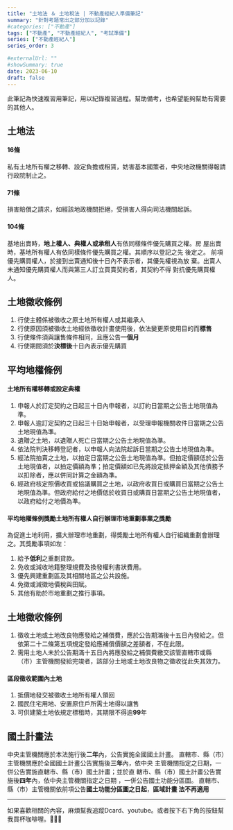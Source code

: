 ```yaml
---
title: "土地法 ＆ 土地稅法 | 不動產經紀人準備筆記"
summary: "針對考題常出之部分加以記錄"
#categories: ["不動產"]
tags: ["不動產", "不動產經紀人", "考試準備"]
series: ["不動產經紀人"]
series_order: 3

#externalUrl: ""
#showSummary: true
date: 2023-06-10
draft: false
---
```

此筆記為快速複習用筆記，用以紀錄複習過程。幫助備考，也希望能夠幫助有需要的其他人。

## 土地法

#### 16條
私有土地所有權之移轉、設定負擔或租賃，妨害基本國策者，中央地政機關得報請行政院制止之。

#### 71條
損害賠償之請求，如經該地政機關拒絕，受損害人得向司法機關起訴。

#### 104條
基地出賣時，**地上權人、典權人或承租人**有依同樣條件優先購買之權。房
屋出賣時，基地所有權人有依同樣條件優先購買之權。其順序以登記之先
後定之。
前項優先購買權人，於接到出賣通知後十日內不表示者，其優先權視為放
棄。出賣人未通知優先購買權人而與第三人訂立買賣契約者，其契約不得
對抗優先購買權人。

## 土地徵收條例

1. 行使主體係被徵收之原土地所有權人或其繼承人
2. 行使原因須被徵收土地經依徵收計畫使用後，依法變更原使用目的而**標售**
3. 行使條件須與讓售條件相同，且應公告**一個月**
4. 行使期間須於**決標後**十日內表示優先購買

## 平均地權條例

#### 土地所有權移轉或設定典權
1. 申報人於訂定契約之日起三十日內申報者，以訂約日當期之公告土地現值為準。
2. 申報人逾訂定契約之日起三十日始申報者，以受理申報機關收件日當期之公告土地現值為準。
3. 遺贈之土地，以遺贈人死亡日當期之公告土地現值為準。
4. 依法院判決移轉登記者，以申報人向法院起訴日當期之公告土地現值為準。
5. 經法院拍賣之土地，以拍定日當期之公告土地現值為準。但拍定價額低於公告土地現值者，以拍定價額為準；拍定價額如已先將設定抵押金額及其他債務予以扣除者，應以併同計算之金額為準。
6. 經政府核定照價收買或協議購買之土地，以政府收買日或購買日當期之公告土地現值為準。但政府給付之地價低於收買日或購買日當期之公告土地現值者，以政府給付之地價為準。

#### 平均地權條例獎勵土地所有權人自行辦理市地重劃事業之獎勵
為促進土地利用，擴大辦理市地重劃，得獎勵土地所有權人自行組織重劃會辦理之。其獎勵事項如左：
1. 給予**低利**之重劃貸款。
2. 免收或減收地籍整理規費及換發權利書狀費用。
3. 優先興建重劃區及其相關地區之公共設施。
4. 免徵或減徵地價稅與田賦。
5. 其他有助於市地重劃之推行事項。

## 土地徵收條例

1. 徵收土地或土地改良物應發給之補償費，應於公告期滿後十五日內發給之。但依第二十二條第五項規定發給應補償價額之差額者，不在此限。
2. 需用土地人未於公告期滿十五日內將應發給之補償費繳交該管直轄市或縣（市）主管機關發給完竣者，該部分土地或土地改良物之徵收從此失其效力。

#### 區段徵收範圍內土地
1. 抵價地發交被徵收土地所有權人領回
2. 國民住宅用地、安置原住戶所需土地得以讓售
3. 可供建築土地依規定標租時，其期限不得逾**99**年

## 國土計畫法

中央主管機關應於本法施行後**二年**內，公告實施全國國土計畫。
直轄市、縣（市）主管機關應於全國國土計畫公告實施後**三年**內，依中央
主管機關指定之日期，一併公告實施直轄市、縣（市）國土計畫；並於直
轄市、縣（市）國土計畫公告實施後**四年**內，依中央主管機關指定之日期
，一併公告國土功能分區圖。
直轄市、縣（市）主管機關依前項公告**國土功能分區圖之日起**，**區域計畫
法不再適用**

---
如果喜歡相關的內容，麻煩幫我追蹤Dcard、youtube。或者按下右下角的按鈕幫我買杯咖啡喔。:baby_chick::baby_chick::baby_chick:

